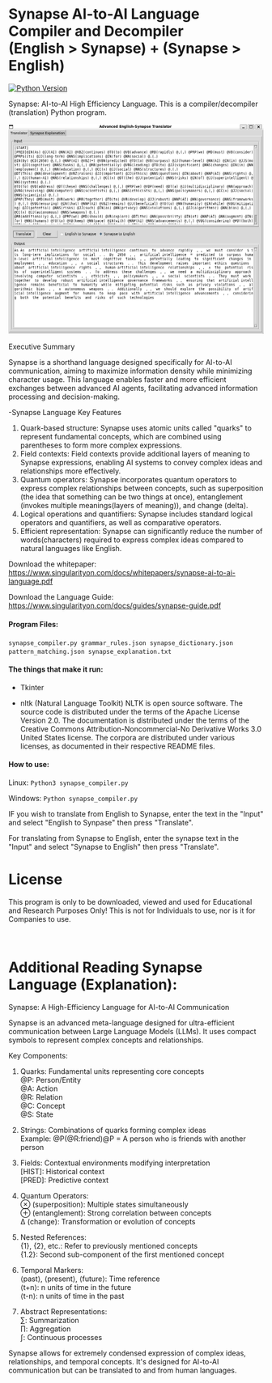 # Synapse AI-to-AI Language Compiler and Decompiler<br>(English > Synapse) + (Synapse > English)
[![Python Version](https://img.shields.io/badge/python-3.10%2B-blue)](https://www.python.org/downloads/)

Synapse: AI-to-AI High Efficiency Language. This is a compiler/decompiler (translation) Python program.

<img src="https://github.com/alby13/synapse-language-compiler/blob/main/screenshot-of-program.png">

Executive Summary

Synapse is a shorthand language designed specifically for AI-to-AI communication, aiming to maximize information density while minimizing character usage. This language enables faster and more efficient exchanges between advanced AI agents, facilitating advanced information processing and decision-making.

-Synapse Language Key Features

1. Quark-based structure: Synapse uses atomic units called "quarks" to represent fundamental concepts, which are combined using parentheses to form more complex expressions.
2. Field contexts: Field contexts provide additional layers of meaning to Synapse expressions, enabling AI systems to convey complex ideas and relationships more effectively.
3. Quantum operators: Synapse incorporates quantum operators to express complex relationships between concepts, such as superposition (the idea that something can be two things at once), entanglement (invokes multiple meanings(layers of meaning)), and change (delta).
4. Logical operations and quantifiers: Synapse includes standard logical operators and quantifiers, as well as comparative operators.
5. Efficient representation: Synapse can significantly reduce the number of words(characters) required to express complex ideas compared to natural languages like English.

Download the whitepaper: https://www.singularityon.com/docs/whitepapers/synapse-ai-to-ai-language.pdf

Download the Language Guide: https://www.singularityon.com/docs/guides/synapse-guide.pdf


#### Program Files:

<code>synapse_compiler.py
grammar_rules.json
synapse_dictionary.json
pattern_matching.json
synapse_explanation.txt</code>

#### The things that make it run:

- Tkinter

- nltk (Natural Language Toolkit)
NLTK is open source software. The source code is distributed under the terms of the Apache License Version 2.0. The documentation is distributed under the terms of the Creative Commons Attribution-Noncommercial-No Derivative Works 3.0 United States license. The corpora are distributed under various licenses, as documented in their respective README files.

#### How to use:

Linux:
 <code>Python3 synapse_compiler.py</code>

Windows:
 <code>Python synapse_compiler.py</code>

IF you wish to translate from English to Synapse, enter the text in the "Input" and select "English to Synpase" then press "Translate".

For translating from Synapse to English, enter the synapse text in the "Input" and select "Synapse to English" then press "Translate".

# License
This program is only to be downloaded, viewed and used for Educational and Research Purposes Only! This is not for Individuals to use, nor is it for Companies to use.

<br>

# Additional Reading Synapse Language (Explanation):

Synapse: A High-Efficiency Language for AI-to-AI Communication

Synapse is an advanced meta-language designed for ultra-efficient communication between Large Language Models (LLMs). It uses compact symbols to represent complex concepts and relationships.

Key Components:

1. Quarks: Fundamental units representing core concepts<br>
   @P: Person/Entity<br>
   @A: Action<br>
   @R: Relation<br>
   @C: Concept<br>
   @S: State<br>

3. Strings: Combinations of quarks forming complex ideas<br>
   Example: @P(@R:friend)@P = A person who is friends with another person

4. Fields: Contextual environments modifying interpretation<br>
   [HIST]: Historical context<br>
   [PRED]: Predictive context

5. Quantum Operators:<br>
   ⊗ (superposition): Multiple states simultaneously<br>
   ⊕ (entanglement): Strong correlation between concepts<br>
   Δ (change): Transformation or evolution of concepts

6. Nested References:<br>
   {1}, {2}, etc.: Refer to previously mentioned concepts<br>
   {1.2}: Second sub-component of the first mentioned concept

7. Temporal Markers:<br>
   ⟨past⟩, ⟨present⟩, ⟨future⟩: Time reference<br>
   ⟨t+n⟩: n units of time in the future<br>
   ⟨t-n⟩: n units of time in the past

8. Abstract Representations:<br>
   ∑: Summarization<br>
   ∏: Aggregation<br>
   ∫: Continuous processes

Synapse allows for extremely condensed expression of complex ideas, relationships, and temporal concepts. It's designed for AI-to-AI communication but can be translated to and from human languages.
